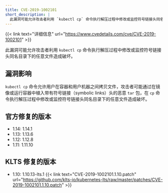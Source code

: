 ```yaml
---
title: CVE-2019-1002101
short_description: |
  此漏洞可能允许攻击者利用 `kubectl cp` 命令执行解压过程中修改或监控符号链接头同名目录下的任意文件造成破坏。
---
```


{{< link text="详细信息" url="https://www.cvedetails.com/cve/CVE-2019-1002101" >}}

此漏洞可能允许攻击者利用 `kubectl cp` 命令执行解压过程中修改或监控符号链接头同名目录下的任意文件造成破坏。

## 漏洞影响

`kubectl cp` 命令允许用户在容器和用户机器之间拷贝文件，攻击者可能通过在镜像或运行容器中植入带有符号链接（symbolic links）头的恶意 `tar` 包，在 `cp` 命令执行解压过程中修改或监控符号链接头同名目录下的任意文件造成破坏。

## 官方修复的版本

- 1.14: 1.14.1
- 1.13: 1.13.6
- 1.12: 1.12.8
- 1.11: 1.11.10

## KLTS 修复的版本

- 1.10: 1.10.13-lts.1 {{< link text="CVE-2019-1002101.1.10.patch" url="https://github.com/klts-io/kubernetes-lts/raw/master/patches/CVE-2019-1002101.1.10.patch" >}}
